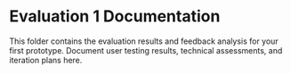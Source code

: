 # Evaluation 1 Documentation

This folder contains the evaluation results and feedback analysis for your first prototype. Document user testing results, technical assessments, and iteration plans here. 